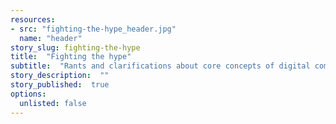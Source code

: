 ```yaml
---
resources:
- src: "fighting-the-hype_header.jpg"
  name: "header"
story_slug: fighting-the-hype
title:  "Fighting the hype"
subtitle:  "Rants and clarifications about core concepts of digital communication"
story_description:  ""
story_published:  true
options:
  unlisted: false
---
```


